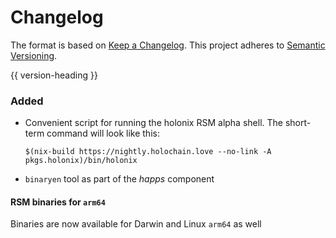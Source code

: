 # Changelog
The format is based on [Keep a Changelog](https://keepachangelog.com/en/1.0.0/).
This project adheres to [Semantic Versioning](https://semver.org/spec/v2.0.0.html).

{{ version-heading }}

### Added
* Convenient script for running the holonix RSM alpha shell. The short-term command will look like this:

    `$(nix-build https://nightly.holochain.love --no-link -A pkgs.holonix)/bin/holonix`

* `binaryen` tool as part of the _happs_ component

#### RSM binaries for `arm64`

Binaries are now available for Darwin and Linux `arm64` as well
